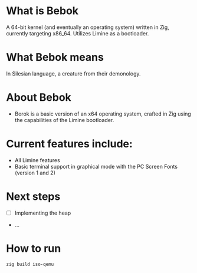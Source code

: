 # What is Bebok
A 64-bit kernel (and eventually an operating system) written in Zig, currently targeting x86_64. Utilizes Limine as a bootloader.

# What Bebok means
In Silesian language, a creature from their demonology. 

# About Bebok
- Borok is a basic version of an x64 operating system, crafted in Zig using the capabilities of the Limine bootloader.

# Current features include:
- All Limine features
- Basic terminal support in graphical mode with the PC Screen Fonts (version 1 and 2)

# Next steps
- [ ] Implementing the heap
- ...

# How to run
```bash
zig build iso-qemu 
```